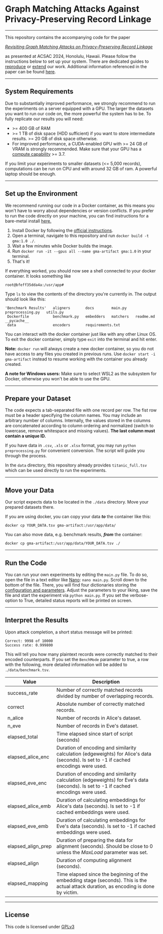 # Graph Matching Attacks Against Privacy-Preserving Record Linkage
___
This repository contains the accompanying code for the paper

[*Revisiting Graph Matching Attacks on Privacy-Preserving Record Linkage*](https://www.openconf.org/acsac2024/modules/request.php?module=oc_program&action=summary.php&id=17)

as presented at ACSAC 2024, Honolulu, Hawaii.
Please follow the instructions below to set up your system.
There are dedicated guides to [reproduce](./docs/reproduction.md) or [extend](./docs/extension.md) our work. Additional information
referenced in the paper can be found [here](./additional_infotmation.md).
___
## System Requirements
Due to substantially improved performance, we strongly recommend to run the experiments
on a server equipped with a GPU. The larger the datasets you want to run our code on,
the more powerful the system has to be. To fully replicate our results you will need:
- \>= 400 GB of RAM
- \>= 1 TB of disk space (HDD sufficient) if you want to store intermediate results. >= 20 GB of disk space otherwise.
- For improved performance, a CUDA-enabled GPU with \>= 24 GB of VRAM is strongly recommended. Make sure that your GPU has a [compute capability](https://developer.nvidia.com/cuda-gpus) >= 3.7.

If you limit your experiments to smaller datasets (<= 5,000 records), computations can be run on CPU and with around 32 GB of ram. A powerful laptop
should be enough.  
___
## Set up the Environment
We recommend running our code in a Docker container, as this means you won't have to worry about
dependencies or version conflicts.
If you prefer to run the code directly on your machine, you can find instructions
for a bare-metal install [here.](./docs/plain_install.md)

1) Install Docker by following the [official instructions](https://docs.docker.com/get-started/get-docker/).
2) Open a terminal, navigate to this repository and run ``docker build -t gma:1.0 ./``.
3) Wait a few minutes while Docker builds the image.
4) Run ``docker run -it --gpus all --name gma-artifact gma:1.0`` in your terminal.
5) That's it!

If everything worked, you should now see a shell connected to your docker container. It looks something like

``root@bfeff35dda4a:/usr/app# ``

Type ``ls`` to view the contents of the directory you're currently in. The output should look like this:
````
'Benchmark Results'   aligners       docs        main.py    preprocessing.py   utils.py
 Dockerfile           benchmark.py   embedders   matchers   readme.md          __pycache__
 data                 encoders       requirements.txt
 ````
You can interact with the docker container just like with any other Linux OS.
To exit the docker container, simply type ``exit`` into the terminal and hit enter.

**Note:** ``docker run`` will always create a new docker container, so you do not have access
to any files you created in previous runs. Use ``docker start -i gma-artifact`` instead to
resume working with the container you already created.

**A note for Windows users:** Make sure to select WSL2 as the subsystem for Docker, otherwise
you won't be able to use the GPU.
___
## Prepare your Dataset
The code expects a tab-separated file with one record per row. The fist row must be a 
header specifying the column names.
You may include an arbitrary number of columns. Internally, the values stored in the
columns are concatenated according to column ordering and normalized (switch to lowercase, remove whitespace and missing values).
**The last column must contain a unique ID.**

If you have data in `.csv`, `.xls` or `.xlsx` format, you may run ``python preprocessing.py`` for convenient conversion. 
The script will guide you through the process. 

In the `data` directory, this repository already provides `titanic_full.tsv` which can be used
directly to run the experiments.
___
## Move your Data
Our script expects data to be located in the `./data` directory. Move your prepared datasets there.

If you are using docker, you can copy your data ***to*** the container like this:

``docker cp YOUR_DATA.tsv gma-artifact:/usr/app/data/``

You can also move data, e.g. benchmark results, ***from*** the container:

``docker cp gma-artifact:/usr/app/data/YOUR_DATA.tsv ./``


___
## Run the Code
You can run your own experiments by editing the ``main.py`` file. To do so, open the file in a text editor like [Nano](https://linuxize.com/post/how-to-use-nano-text-editor/#opening-and-creating-files): ``nano main.py``.
Scroll down to the bottom of the file.
There, you will find four dictionaries storing the [configuration and parameters](./docs/parameters.md).
Adjust the parameters to your liking, save the file and start the experiment via ``python main.py``.
If you set the verbose-option to True, detailed status reports will be printed on screen.

___
## Interpret the Results

Upon attack completion, a short status message will be printed:
```
Correct: 9998 of 10000
Success rate: 0.999800
```
This will tell you how many plaintext records were correctly matched to their
encoded counterparts.
If you set the ``BenchMode`` parameter to true, a row with the following, more detailed
information will be added to `./data/benchmark.tsv`.

| Value              | Description                                                                                                                           |
|--------------------|---------------------------------------------------------------------------------------------------------------------------------------|
| success_rate       | Number of correctly matched records divided by number of overlapping records.                                                         |
| correct            | Absolute number of correctly matched records.                                                                                         |
| n_alice            | Number of records in Alice's dataset.                                                                                                 |
| n_eve              | Number of records in Eve's dataset.                                                                                                   |
| elapsed_total      | Time elapsed since start of script (seconds)                                                                                          |
| elapsed_alice_enc  | Duration of encoding and similarity calculation (edgeweights) for Alice's data (seconds). Is set to -1 if cached encodings were used. |
| elapsed_eve_enc    | Duration of encoding and similarity calculation (edgeweights) for Eve's data (seconds). Is set to -1 if cached encodings were used.   |
| elapsed_alice_emb  | Duration of calculating embeddings for Alice's data (seconds). Is set to -1 if cached embeddings were used.                           |
| elapsed_eve_emb    | Duration of calculating embeddings for Eve's data (seconds). Is set to -1 if cached embeddings were used.                             |
| elapsed_align_prep | Duration of preparing the data for alignment (seconds). Should be close to 0 unless the *MaxLoad* parameter was set.                  |
| elapsed_align      | Duration of computing alignment (seconds).                                                                                            |
| elapsed_mapping    | Time elapsed since the beginning of the embedding stage (seconds). This is the actual attack duration, as encoding is done by victim. |             

___
## License
This code is licensed under [GPLv3](https://github.com/SchaeferJ/graphMatching/blob/master/LICENSE.txt)